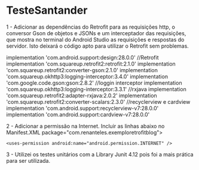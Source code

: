 # TesteSantander

1 - Adicionar as dependências do Retrofit para as requisições http, o conversor 
Gson de objetos e JSONs e um interceptador das requisições, que mostra no
terminal do Android Studio as requisições e respostas do servidor. Isto deixará
o código apto para utilizar o Retrofit sem problemas.

implementation 'com.android.support:design:28.0.0'
//Retrofit
implementation 'com.squareup.retrofit2:retrofit:2.1.0'
implementation 'com.squareup.retrofit2:converter-gson:2.1.0'
implementation 'com.squareup.okhttp3:logging-interceptor:3.4.0'
implementation 'com.google.code.gson:gson:2.8.2'
//loggin interceptor
implementation 'com.squareup.okhttp3:logging-interceptor:3.3.1'
//rxjava
implementation 'com.squareup.retrofit2:adapter-rxjava:2.0.2'
implementation 'com.squareup.retrofit2:converter-scalars:2.3.0'
//recyclerview e cardview
implementation 'com.android.support:recyclerview-v7:28.0.0'
implementation 'com.android.support:cardview-v7:28.0.0'


2 - Adicionar a permissão na Internet. Incluir as linhas abaixo no Manifest.XML
     package="com.renanteles.exemploretrofitblog">

    <uses-permission android:name="android.permission.INTERNET" />

3 - Utilizei os testes unitários com a Library Junit 4.12 pois foi a mais prática para ser utilizada.
